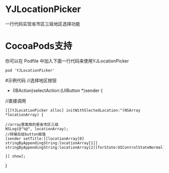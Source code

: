 # YJLocationPicker
一行代码实现省市区三级地区选择功能
# CocoaPods支持
你可以在 Podfile 中加入下面一行代码来使用YJLocationPicker
    
    pod 'YJLocationPicker'
#示例代码
//选择地区按钮
- (IBAction)selectAction:(UIButton *)sender {

//直接调用

    [[[YJLocationPicker alloc] initWithSlectedLocation:^(NSArray *locationArray) {

    //array里面放的是省市区三级
    NSLog(@"%@", locationArray);
    //拼接后给button赋值
    [sender setTitle:[[locationArray[0] stringByAppendingString:locationArray[1]] stringByAppendingString:locationArray[2]]forState:UIControlStateNormal];

    }] show];

}
